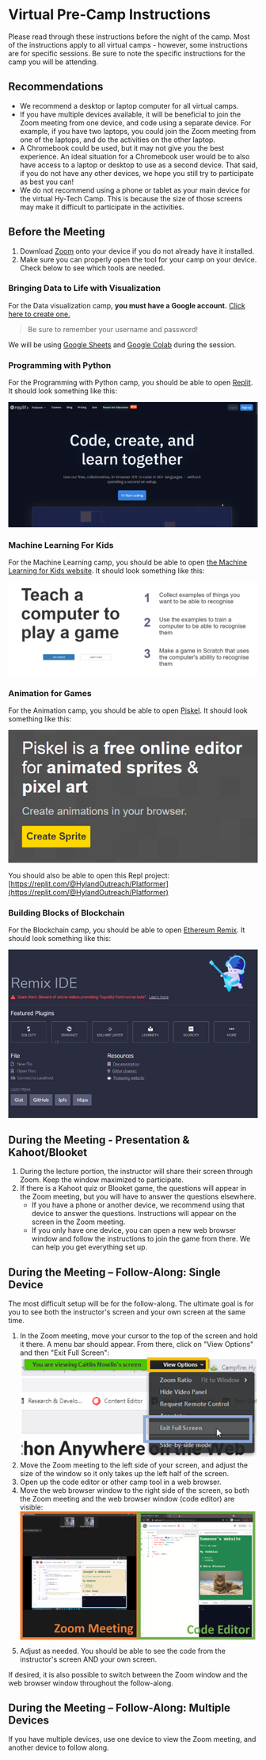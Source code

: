 # Virtual Pre-Camp Instructions
Please read through these instructions before the night of the camp. Most of the instructions apply to all virtual camps - however, some instructions are for specific sessions. Be sure to note the specific instructions for the camp you will be attending.

## Recommendations
- We recommend a desktop or laptop computer for all virtual camps.
- If you have multiple devices available, it will be beneficial to join the Zoom meeting from one device, and code using a separate device. For example, if you have two laptops, you could join the Zoom meeting from one of the laptops, and do the activities on the other laptop.
- A Chromebook could be used, but it may not give you the best experience. An ideal situation for a Chromebook user would be to also have access to a laptop or desktop to use as a second device. That said, if you do not have any other devices, we hope you still try to participate as best you can! 
- We do not recommend using a phone or tablet as your main device for the virtual Hy-Tech Camp. This is because the size of those screens may make it difficult to participate in the activities.

## Before the Meeting
1. Download [Zoom](https://zoom.us/download) onto your device if you do not already have it installed.
1. Make sure you can properly open the tool for your camp on your device. Check below to see which tools are needed.

### Bringing Data to Life with Visualization
For the Data visualization camp, **you must have a Google account.** [Click here to create one.](https://accounts.google.com/signup/v2/webcreateaccount?flowName=GlifWebSignIn&flowEntry=SignUp)
> Be sure to remember your username and password!

We will be using [Google Sheets](https://www.google.com/sheets/about/) and [Google Colab](https://colab.research.google.com/?utm_source=scs-index) during the session.

### Programming with Python
For the Programming with Python camp, you should be able to open [Replit](https://replit.com). It should look something like this:

![](replitload.png)

### Machine Learning For Kids
For the Machine Learning camp, you should be able to open [the Machine Learning for Kids website](https://machinelearningforkids.co.uk). It should look something like this:

![](ml4kload.png)

### Animation for Games
For the Animation camp, you should be able to open [Piskel](https://www.piskelapp.com). It should look something like this:

![](piskelload.png)

You should also be able to open this Repl project: [https://replit.com/@HylandOutreach/Platformer](https://replit.com/@HylandOutreach/Platformer)

### Building Blocks of Blockchain
For the Blockchain camp, you should be able to open [Ethereum Remix](https://remix.ethereum.org/). It should look something like this:

![](remixload.png)

## During the Meeting - Presentation & Kahoot/Blooket
1. During the lecture portion, the instructor will share their screen through Zoom. Keep the window maximized to participate.
1. If there is a Kahoot quiz or Blooket game, the questions will appear in the Zoom meeting, but you will have to answer the questions elsewhere.
   - If you have a phone or another device, we recommend using that device to answer the questions. Instructions will appear on the screen in the Zoom meeting.
   - If you only have one device, you can open a new web browser window and follow the instructions to join the game from there. We can help you get everything set up.

## During the Meeting – Follow-Along: Single Device
The most difficult setup will be for the follow-along. The ultimate goal is for you to see both the instructor's screen and your own screen at the same time.

1. In the Zoom meeting, move your cursor to the top of the screen and hold it there. A menu bar should appear. From there, click on "View Options" and then "Exit Full Screen":
    ![](zoomexitfullscreen.png)
1. Move the Zoom meeting to the left side of your screen, and adjust the size of the window so it only takes up the left half of the screen.
1. Open up the code editor or other camp tool in a web browser.
1. Move the web browser window to the right side of the screen, so both the Zoom meeting and the web browser window (code editor) are visible:
    ![](sidebyside.png)
1. Adjust as needed. You should be able to see the code from the instructor's screen AND your own screen.

If desired, it is also possible to switch between the Zoom window and the web browser window throughout the follow-along.

## During the Meeting – Follow-Along: Multiple Devices
If you have multiple devices, use one device to view the Zoom meeting, and another device to follow along.
